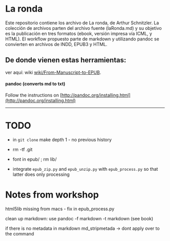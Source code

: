 # La ronda

Este repositorio contiene los archivo de La ronda, de Arthur Schnitzler. La colección de archivos parten del archivo fuente (laRonda.md) y su objetivo es la publicación en tres formatos (ebook, versión impresa vía ICML, y HTML). El workflow propuesto parte de markdown y utilizando pandoc se convierten en archivos de INDD, EPUB3 y HTML. 


## De donde vienen estas herramientas:
ver aquí:  wiki [wiki/From-Manuscript-to-EPUB](https://github.com/DigitalPublishingToolkit/Hybrid-Publishing-Resources/wiki/From-Manuscript-to-EPUB).

#### pandoc (converts md to txt)
Follow the instructions on
[http://pandoc.org/installing.html](http://pandoc.org/installing.html)



---

# TODO
* in `git clone` make depth 1 - no previous history
* rm -tf .git

* font in epub/ ; rm lib/

* integrate `epub_zip.py` and `epub_unzip.py` with `epub_process.py` so that latter does only processing

# Notes from workshop

html5lib missing from macs - fix in epub_process.py

clean up markdown: use pandoc -f markdown -t markdown (see book)

if there is no metadata in markdown md_stripmetada -> dont apply over to the command
